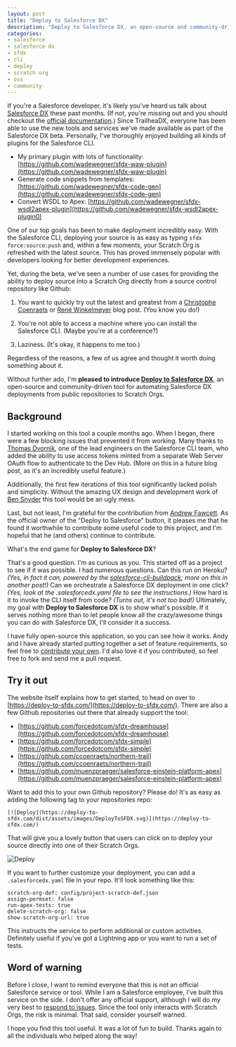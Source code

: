 ```yaml
---
layout: post
title: "Deploy to Salesforce DX"
description: "Deploy to Salesforce DX, an open-source and community-driven tool for one-click Salesforce DX deployments from public repositories to Scratch Orgs."
categories: 
- salesforce
- salesforce dx
- sfdx
- cli
- deploy
- scratch org
- oss
- community
---
```


If you're a Salesforce developer, it's likely you've heard us talk about [Salesforce DX](https://developer.salesforce.com/platform/dx) these past months. (If not, you're missing out and you should checkout the [official documentation](https://developer.salesforce.com/docs/atlas.en-us.sfdx_dev.meta/sfdx_dev/sfdx_dev_intro.htm).) Since TrailheaDX, everyone has been able to use the new tools and services we've made available as part of the Salesforce DX beta. Personally, I've thoroughly enjoyed building all kinds of plugins for the Salesforce CLI.

- My primary plugin with lots of functionality: [https://github.com/wadewegner/sfdx-waw-plugin](https://github.com/wadewegner/sfdx-waw-plugin)
- Generate code snippets from templates: [https://github.com/wadewegner/sfdx-code-gen](https://github.com/wadewegner/sfdx-code-gen)
- Convert WSDL to Apex: [https://github.com/wadewegner/sfdx-wsdl2apex-plugin](https://github.com/wadewegner/sfdx-wsdl2apex-plugin0)

One of our top goals has been to make deployment incredibly easy. With the Salesforce CLI, deploying your source is as easy as typing `sfdx force:source:push` and, within a few moments, your Scratch Org is refreshed with the latest source. This has proved immensely popular with developers looking for better development experiences.

Yet, during the beta, we've seen a number of use cases for providing the ability to deploy source into a Scratch Org directly from a source control repository like Github:

1) You want to quickly try out the latest and greatest from a [Christophe Coenraets](https://twitter.com/ccoenraets) or [René Winkelmeyer](https://twitter.com/muenzpraeger) blog post. (You know you do!)

2) You're not able to access a machine where you can install the Salesforce CLI. (Maybe you're at a conference?)

3) Laziness. (It's okay, it happens to me too.)

Regardless of the reasons, a few of us agree and thought it worth doing something about it.

Without further ado, I'm **pleased to introduce [Deploy to Salesforce DX](https://deploy-to-sfdx.com)**, an open-source and community-driven tool for automating Salesforce DX deployments from public repositories to Scratch Orgs.

## Background

I started working on this tool a couple months ago. When I began, there were a few blocking issues that prevented it from working. Many thanks to [Thomas Dvornik](https://twitter.com/amphro), one of the lead engineers on the Salesforce CLI team, who added the ability to use access tokens minted from a separate Web Server OAuth flow to authenticate to the Dev Hub. (More on this in a future blog post, as it's an incredibly useful feature.)

Additionally, the first few iterations of this tool significantly lacked polish and simplicity. Without the amazing UX design and development work of [Ben Snyder](https://twitter.com/benjisnyder) this tool would be an ugly mess.

Last, but not least, I'm grateful for the contribution from [Andrew Fawcett](https://twitter.com/andyinthecloud). As the official owner of the "Deploy to Salesforce" button, it pleases me that he found it worthwhile to contribute some useful code to this project, and I'm hopeful that he (and others) continue to contribute.

What's the end game for **Deploy to Salesforce DX**?

That's a good question. I'm as curious as you. This started off as a project to see if it was possible. I had numerous questions. Can this run on Heroku? *(Yes, in fact it can, powered by the [salesforce-cli-buildpack](https://github.com/wadewegner/salesforce-cli-buildpack); more on this in another post!)* Can we orchestrate a Salesforce DX deployment in one click? *(Yes, look at the .salesforcedx.yaml file to see the instructions.)* How hard is it to invoke the CLI itself from code? *(Turns out, it's not too bad!)* Ultimately, my goal with **Deploy to Salesforce DX** is to show what's possible. If it serves nothing more than to let people know all the crazy/awesome things you can do with Salesforce DX, I'll consider it a success.

I have fully open-source this application, so you can see how it works. Andy and I have already started putting together a set of feature requirements, so feel free to [contribute your own](https://github.com/wadewegner/deploy-to-sfdx/issues). I'd also love it if you contributed, so feel free to fork and send me a pull request.

## Try it out

The website itself explains how to get started, to head on over to [https://deploy-to-sfdx.com/](https://deploy-to-sfdx.com/). There are also a few Github repositories out there that already support the tool:

- [https://github.com/forcedotcom/sfdx-dreamhouse](https://github.com/forcedotcom/sfdx-dreamhouse)
- [https://github.com/forcedotcom/sfdx-simple](https://github.com/forcedotcom/sfdx-simple)
- [https://github.com/ccoenraets/northern-trail](https://github.com/ccoenraets/northern-trail)
- [https://github.com/muenzpraeger/salesforce-einstein-platform-apex](https://github.com/muenzpraeger/salesforce-einstein-platform-apex)

Want to add this to your own Github repository? Please do! It's as easy as adding the following tag to your repositories repo:

```
[![Deploy](https://deploy-to-sfdx.com/dist/assets/images/DeployToSFDX.svg)](https://deploy-to-sfdx.com/)
```

That will give you a lovely button that users can click on to deploy your source directly into one of their Scratch Orgs.

![Deploy](https://deploy-to-sfdx.com/dist/assets/images/DeployToSFDX.svg "Deploy")

If you want to further customize your deployment, you can add a `.salesforcedx.yaml` file in your repo. It'll look something like this:

```
scratch-org-def: config/project-scratch-def.json
assign-permset: false
run-apex-tests: true
delete-scratch-org: false
show-scratch-org-url: true
```

This instructs the service to perform additional or custom activities. Definitely useful if you've got a Lightning app or you want to run a set of tests.

## Word of warning

Before I close, I want to remind everyone that this is not an official Salesforce service or tool. While I am a Salesforce employee, I've built this service on the side. I don't offer any official support, although I will do my very best to [respond to issues](https://github.com/wadewegner/deploy-to-sfdx/issues). Since the tool only interacts with Scratch Orgs, the risk is minimal. That said, consider yourself warned.

I hope you find this tool useful. It was a lot of fun to build. Thanks again to all the individuals who helped along the way!
